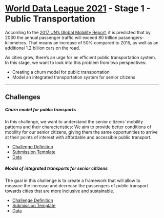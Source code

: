 <div class="container py-3">

<div class="row pb-3">

<div class="col-12 pb-3">

# [World Data League 2021](https://challenges.worlddataleague.com/event/wdl-2021) - Stage 1 - Public Transportation

</div>

<div class="col-12">

According to the [2017 UN’s Global Mobility Report](https://sustainabledevelopment.un.org/content/documents/2643Global_Mobility_Report_2017.pdf), it is predicted that by 2030 the annual passenger traffic will exceed 80 trillion passengers-kilometres. That means an increase of 50% compared to 2015, as well as an additional 1.2 billion cars on the road.

As cities grow, there’s an urge for an efficient public transportation system. In this stage, we want to look into this problem from two perspectives:

*   Creating a churn model for public transportation
*   Model an integrated transportation system for senior citizens

</div>

</div>

<div class="row row-cols-2 g-4 pb-3">

<div class="col-12">

* * *

## Challenges

</div>

<div class="col">

<div class="card text-dark bg-light">

##### Churn model for public transports

<div class="card-body">

In this challenge, we want to understand the senior citizens' mobility patterns and their characteristics: We aim to provide better conditions of mobility for our senior citizens, giving them the same opportunities to arrive at their points of interest with affordable and accessible public transport.

*   [Challenge Definition](https://drive.google.com/file/d/1yS8rCZHgcSwsc5QhxxT4GXPxktCzMtAE/view?usp=sharing)
*   [Submission Template](http://bit.ly/wdl-template)
*   [Data](http://bit.ly/wdl-data)

</div>

</div>

</div>

<div class="col">

<div class="card text-dark bg-light">

##### Model of integrated transports for senior citizens

<div class="card-body">

The goal in this challenge is to create a framework that will allow to measure the increase and decrease the passengers of public transport towards cities that are more inclusive and sustainable.

*   [Challenge Definition](https://drive.google.com/file/d/1KErMWagydHTYHS5Gml5NlEkx_dLTrJtQ/view?usp=sharing)
*   [Submission Template](http://bit.ly/wdl-template)
*   [Data](http://bit.ly/wdl-data)

</div>

</div>

</div>

</div>

</div>
